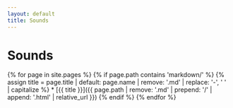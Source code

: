 ```yaml
---
layout: default
title: Sounds 
---
```


# Sounds

{% for page in site.pages %}
  {% if page.path contains 'markdown/' %}
    {% assign title = page.title | default: page.name | remove: '.md' | replace: '-', ' ' | capitalize %}
    * [{{ title }}]({{ page.path | remove: '.md' | prepend: '/' | append: '.html' | relative_url }})
  {% endif %}
{% endfor %}
